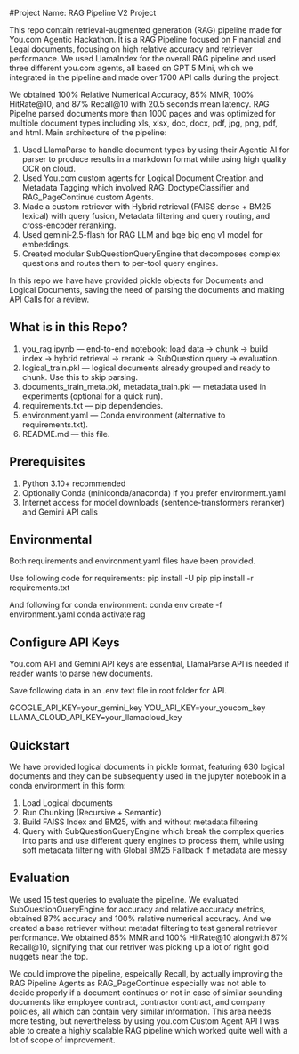 #Project Name: RAG Pipeline V2 Project

This repo contain retrieval-augmented generation (RAG) pipeline made for You.com Agentic Hackathon. It is a RAG Pipeline focused on Financial and Legal documents, focusing on high relative accuracy and retriever performance. We used LlamaIndex for the overall RAG pipeline and used three different you.com agents, all based on GPT 5 Mini, which we integrated in the pipeline and made over 1700 API calls during the project.

We obtained 100% Relative Numerical Accuracy, 85% MMR, 100% HitRate@10, and 87% Recall@10 with 20.5 seconds mean latency. RAG Pipelne parsed documents more than 1000 pages and was optimized for multiple document types including xls, xlsx, doc, docx, pdf, jpg, png, pdf, and html. Main architecture of the pipeline:

1. Used LlamaParse to handle document types by using their Agentic AI for parser to produce results in a markdown format while using high quality OCR on cloud.
2. Used You.com custom agents for Logical Document Creation and Metadata Tagging which involved RAG_DoctypeClassifier and RAG_PageContinue custom Agents.
3. Made a custom retriever with Hybrid retrieval (FAISS dense + BM25 lexical) with query fusion, Metadata filtering and query routing, and cross-encoder reranking.
4. Used gemini-2.5-flash for RAG LLM and bge big eng v1 model for embeddings.
5. Created modular SubQuestionQueryEngine that decomposes complex questions and routes them to per-tool query engines.

In this repo we have have provided pickle objects for Documents and Logical Documents, saving the need of parsing the documents and making API Calls for a review.

## What is in this Repo?
1. you_rag.ipynb — end-to-end notebook: load data → chunk → build index → hybrid retrieval → rerank → SubQuestion query → evaluation.
3. logical_train.pkl — logical documents already grouped and ready to chunk. Use this to skip parsing.
3. documents_train_meta.pkl, metadata_train.pkl — metadata used in experiments (optional for a quick run).
4. requirements.txt — pip dependencies.
5. environment.yaml — Conda environment (alternative to requirements.txt).
6. README.md — this file.

## Prerequisites
1. Python 3.10+ recommended
2. Optionally Conda (miniconda/anaconda) if you prefer environment.yaml
3. Internet access for model downloads (sentence-transformers reranker) and Gemini API calls

## Environmental 
Both requirements and environment.yaml files have been provided.

Use following code for requirements:
pip install -U pip
pip install -r requirements.txt

And following for conda environment:
conda env create -f environment.yaml
conda activate rag

## Configure API Keys
You.com API and Gemini API keys are essential, LlamaParse API is needed if reader wants to parse new documents.

Save following data in an .env text file in root folder for API.

GOOGLE_API_KEY=your_gemini_key
YOU_API_KEY=your_youcom_key
LLAMA_CLOUD_API_KEY=your_llamacloud_key

## Quickstart
We have provided logical documents in pickle format, featuring 630 logical documents and they can be subsequently used in the jupyter notebook in a conda environment in this form:
1. Load Logical documents
2. Run Chunking (Recursive + Semantic)
3. Build FAISS Index and BM25, with and without metadata filtering
4. Query with SubQuestionQueryEngine which break the complex queries into parts and use different query engines to process them, while using soft metadata filtering with Global BM25 Fallback if metadata are messy

## Evaluation
We used 15 test queries to evaluate the pipeline. We evaluated SubQuestionQueryEngine for accuracy and relative accuracy metrics, obtained 87% accuracy and 100% relative numerical accuracy. And we created a base retriever without metadat filtering to test general retriever performance. We obtained 85% MMR and 100% HitRate@10 alongwith 87% Recall@10, signifying that our retriver was picking up a lot of right gold nuggets near the top.

We could improve the pipeline, espeically Recall, by actually improving the RAG Pipeline Agents as RAG_PageContinue especially was not able to decide properly if a document continues or not in case of similar sounding documents like employee contract, contractor contract, and company policies, all which can contain very similar information. This area needs more testing, but nevertheless by using you.com Custom Agent API I was able to create a highly scalable RAG pipeline which worked quite well with a lot of scope of improvement.  
